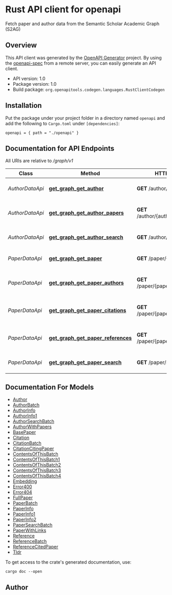 # Rust API client for openapi

Fetch paper and author data from the Semantic Scholar Academic Graph (S2AG)


## Overview

This API client was generated by the [OpenAPI Generator](https://openapi-generator.tech) project.  By using the [openapi-spec](https://openapis.org) from a remote server, you can easily generate an API client.

- API version: 1.0
- Package version: 1.0
- Build package: `org.openapitools.codegen.languages.RustClientCodegen`

## Installation

Put the package under your project folder in a directory named `openapi` and add the following to `Cargo.toml` under `[dependencies]`:

```
openapi = { path = "./openapi" }
```

## Documentation for API Endpoints

All URIs are relative to */graph/v1*

Class | Method | HTTP request | Description
------------ | ------------- | ------------- | -------------
*AuthorDataApi* | [**get_graph_get_author**](docs/AuthorDataApi.md#get_graph_get_author) | **GET** /author/{author_id} | Details about an author
*AuthorDataApi* | [**get_graph_get_author_papers**](docs/AuthorDataApi.md#get_graph_get_author_papers) | **GET** /author/{author_id}/papers | Details about an author's papers
*AuthorDataApi* | [**get_graph_get_author_search**](docs/AuthorDataApi.md#get_graph_get_author_search) | **GET** /author/search | Search for authors by name
*PaperDataApi* | [**get_graph_get_paper**](docs/PaperDataApi.md#get_graph_get_paper) | **GET** /paper/{paper_id} | Details about a paper
*PaperDataApi* | [**get_graph_get_paper_authors**](docs/PaperDataApi.md#get_graph_get_paper_authors) | **GET** /paper/{paper_id}/authors | Details about a paper's authors
*PaperDataApi* | [**get_graph_get_paper_citations**](docs/PaperDataApi.md#get_graph_get_paper_citations) | **GET** /paper/{paper_id}/citations | Details about a paper's citations
*PaperDataApi* | [**get_graph_get_paper_references**](docs/PaperDataApi.md#get_graph_get_paper_references) | **GET** /paper/{paper_id}/references | Details about a paper's references
*PaperDataApi* | [**get_graph_get_paper_search**](docs/PaperDataApi.md#get_graph_get_paper_search) | **GET** /paper/search | Search for papers by keyword


## Documentation For Models

 - [Author](docs/Author.md)
 - [AuthorBatch](docs/AuthorBatch.md)
 - [AuthorInfo](docs/AuthorInfo.md)
 - [AuthorInfo1](docs/AuthorInfo1.md)
 - [AuthorSearchBatch](docs/AuthorSearchBatch.md)
 - [AuthorWithPapers](docs/AuthorWithPapers.md)
 - [BasePaper](docs/BasePaper.md)
 - [Citation](docs/Citation.md)
 - [CitationBatch](docs/CitationBatch.md)
 - [CitationCitingPaper](docs/CitationCitingPaper.md)
 - [ContentsOfThisBatch](docs/ContentsOfThisBatch.md)
 - [ContentsOfThisBatch1](docs/ContentsOfThisBatch1.md)
 - [ContentsOfThisBatch2](docs/ContentsOfThisBatch2.md)
 - [ContentsOfThisBatch3](docs/ContentsOfThisBatch3.md)
 - [ContentsOfThisBatch4](docs/ContentsOfThisBatch4.md)
 - [Embedding](docs/Embedding.md)
 - [Error400](docs/Error400.md)
 - [Error404](docs/Error404.md)
 - [FullPaper](docs/FullPaper.md)
 - [PaperBatch](docs/PaperBatch.md)
 - [PaperInfo](docs/PaperInfo.md)
 - [PaperInfo1](docs/PaperInfo1.md)
 - [PaperInfo2](docs/PaperInfo2.md)
 - [PaperSearchBatch](docs/PaperSearchBatch.md)
 - [PaperWithLinks](docs/PaperWithLinks.md)
 - [Reference](docs/Reference.md)
 - [ReferenceBatch](docs/ReferenceBatch.md)
 - [ReferenceCitedPaper](docs/ReferenceCitedPaper.md)
 - [Tldr](docs/Tldr.md)


To get access to the crate's generated documentation, use:

```
cargo doc --open
```

## Author



